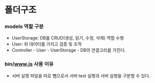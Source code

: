 폴더구조
======

### models 역할 구분
- UserStorage: DB를 CRUD(생성, 읽기, 수정, 삭제) 역할 수행
- User: 위 데이터를 가지고 검증 및 조작
- Controller - User - UserStorage - DB의 연결고리를 가진다. 

### bin/www.js 사용 이유
- 서버 실행 파일을 따로 뺌으로서 서버 test 실행과 서버 실행을 구분할 수 있다.
